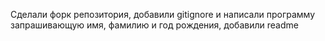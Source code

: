 Сделали форк репозитория, добавили gitignore и написали программу запрашивающую имя, фамилию и год рождения, добавили readme
